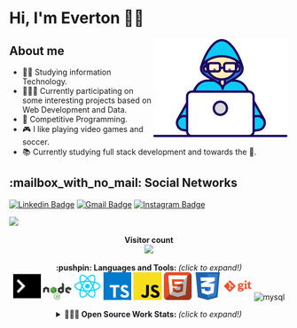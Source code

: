# Hi, I'm Everton :man_technologist:

<img align="right" alt="GIF" src="https://github.com/evertonshow/evertonshow/blob/master/gifs/Developer.gif" />

## About me
- 👨‍🎓 Studying 
information Technology.
- 👨🏻‍💻  Currently participating on some interesting projects based on Web Development and Data.
- :blue_heart: Competitive Programming.
- :video_game: I like playing video games and soccer.
- 📚 Currently studying full stack development and towards the :rocket:.

 <p align="center"> 
  <h2>:mailbox_with_no_mail: Social Networks</h2>
  
  [![Linkedin Badge](https://img.shields.io/badge/-LinkedIn-blue?style=flat-square&logo=Linkedin&logoColor=white&link=https://www.linkedin.com/in/everton-souza-24101987/)](https://www.linkedin.com/in/everton-souza-24101987/)
  [![Gmail Badge](https://img.shields.io/badge/-Gmail-c14438?style=flat-square&logo=Gmail&logoColor=white&link=mailto:evertonfran1987@gmail.com)](mailto:evertonfran1987@gmail.com)
  [![Instagram Badge](https://img.shields.io/badge/-@dev.evertonshow-C13584?style=flat-square&labelColor=C13584&logo=instagram&logoColor=white&link=https://www.instagram.com/everton_showw/)](https://www.instagram.com/everton_showw/)
  
  <a aria-label="Completed" href="https://app.rocketseat.com.br/me/everton-souza">
    <img width="40%" src="https://img.shields.io/badge/Profile%20RocketSeat-GoStack%2013.0-8257E5?logo=data:image/png;base64,iVBORw0KGgoAAAANSUhEUgAAABAAAAAQCAMAAAAoLQ9TAAAALVBMVEVHcExxWsF0XMJzXMJxWcFsUsD///9jRrzY0u6Xh9Gsn9n39fyMecy0qd2bjNJWBT0WAAAABHRSTlMA2Do606wF2QAAAGlJREFUGJVdj1cWwCAIBLEsRU3uf9xobDH8+GZwUYi8i6ucJwrxKE+7D0G9Q4vlYqtmCSjndr4CgCgzlyFgfKfKCVO0LrPKjmiqMxGXkJwNnXskqWG+1oSM+BSwD8f29YLNjvx/OQrn+g99oQSoNmt3PgAAAABJRU5ErkJggg=="></img>
  </a>
  
</p>
 
 <p align="center"> 
  <b>Visitor count</b><br>
  <img width="40%" src="https://profile-counter.glitch.me/evertonshow/count.svg" />
</p>

  <p align="center">
  <b>:pushpin: Languages and Tools: </b> <i>(click to expand!)</i>
  <br />

  <!-- ### Languages and Tools: -->
 
  <span title="Terminal">
  <img alt="Terminal" width="10%" src="https://raw.githubusercontent.com/evertonshow/evertonshow/master/icons/terminal.svg"/>
  </span>
  <span title="NodeJS">
  <img alt="NodeJS" width="10%" src="https://raw.githubusercontent.com/evertonshow/evertonshow/master/icons/nodejs.svg"/>
  </span>
  <span title="React">
  <img alt="React" width="10%" src="https://raw.githubusercontent.com/evertonshow/evertonshow/master/icons/react.svg"/>
  </span>
  <span title="Typescript">
  <img alt="Typescript" width="10%" src="https://raw.githubusercontent.com/evertonshow/evertonshow/master/icons/typescript.svg"/>
  </span>
  <span title="Javascript">
  <img alt="Javascript" width="10%" src="https://raw.githubusercontent.com/evertonshow/evertonshow/master/icons/javascript.svg"/>
  </span>
  <span title="HTML">
  <img alt="HTML" width="10%" src="https://raw.githubusercontent.com/evertonshow/evertonshow/master/icons/html.svg"/>
  </span>
  <span title="CSS">
  <img alt="CSS" width="10%" src="https://raw.githubusercontent.com/evertonshow/evertonshow/master/icons/css.svg"/>
  </span>
  <span title="Git">
  <img alt="Git" width="10%" src="https://raw.githubusercontent.com/evertonshow/evertonshow/master/icons/git.svg"/>
  </span>
  <span title="MySQL">
  <img  src="https://devicons.github.io/devicon/devicon.git/icons/mysql/mysql-original-wordmark.svg" alt="mysql" width="10%" />
  </span>
 
  <br />
</div>

<details align="center">
  <summary> <b> 👨🏻‍💻 Open Source Work Stats: </b> <i>(click to expand!)</i> </summary>
  <br />
  <p width="80%">
    <img width="45%" align="left" src="https://github-readme-stats.vercel.app/api/top-langs/?username=evertonshow&layout=compact&hide=html,jupyter%20notebook&theme=radical" alt="evertonshow" />
    <img width="50%" align="right" src="https://github-readme-stats.vercel.app/api?username=evertonshow&show_icons=true&theme=dark&count_private=true&hide=contribs,issues&include_all_commits=true" alt="evertonshow" />
  </p>
</details>
